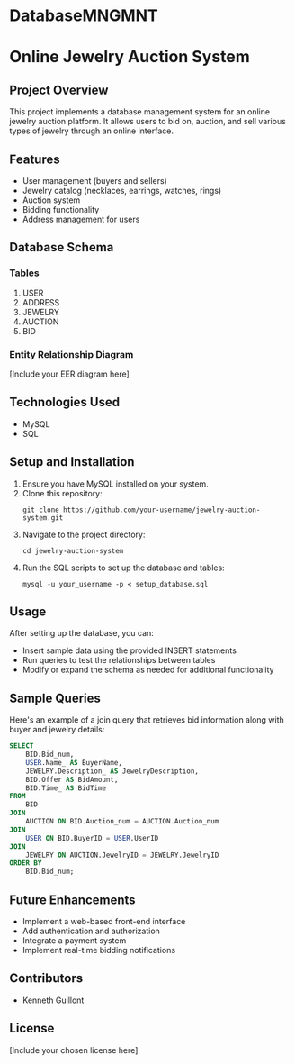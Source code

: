 # DatabaseMNGMNT
# Online Jewelry Auction System

## Project Overview
This project implements a database management system for an online jewelry auction platform. It allows users to bid on, auction, and sell various types of jewelry through an online interface.

## Features
- User management (buyers and sellers)
- Jewelry catalog (necklaces, earrings, watches, rings)
- Auction system
- Bidding functionality
- Address management for users

## Database Schema

### Tables
1. USER
2. ADDRESS
3. JEWELRY
4. AUCTION
5. BID

### Entity Relationship Diagram
[Include your EER diagram here]

## Technologies Used
- MySQL
- SQL

## Setup and Installation
1. Ensure you have MySQL installed on your system.
2. Clone this repository:
   ```
   git clone https://github.com/your-username/jewelry-auction-system.git
   ```
3. Navigate to the project directory:
   ```
   cd jewelry-auction-system
   ```
4. Run the SQL scripts to set up the database and tables:
   ```
   mysql -u your_username -p < setup_database.sql
   ```

## Usage
After setting up the database, you can:
- Insert sample data using the provided INSERT statements
- Run queries to test the relationships between tables
- Modify or expand the schema as needed for additional functionality

## Sample Queries
Here's an example of a join query that retrieves bid information along with buyer and jewelry details:

```sql
SELECT
    BID.Bid_num,
    USER.Name_ AS BuyerName,
    JEWELRY.Description_ AS JewelryDescription,
    BID.Offer AS BidAmount,
    BID.Time_ AS BidTime
FROM
    BID
JOIN
    AUCTION ON BID.Auction_num = AUCTION.Auction_num
JOIN
    USER ON BID.BuyerID = USER.UserID
JOIN
    JEWELRY ON AUCTION.JewelryID = JEWELRY.JewelryID
ORDER BY
    BID.Bid_num;
```

## Future Enhancements
- Implement a web-based front-end interface
- Add authentication and authorization
- Integrate a payment system
- Implement real-time bidding notifications

## Contributors
- Kenneth Guillont

## License
[Include your chosen license here]
